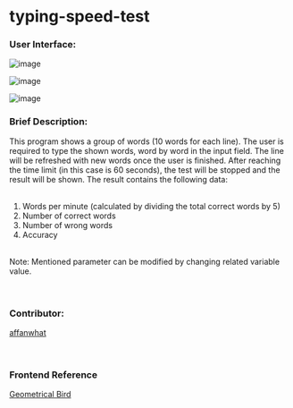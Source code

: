 # typing-speed-test

<h3>User Interface:</h3>

![image](https://user-images.githubusercontent.com/97732966/205474720-2084b8a2-b991-4485-bd47-4baaf5df17c6.png)

![image](https://user-images.githubusercontent.com/97732966/205474732-905a3235-7bf8-4c27-b57e-0aeb4b6bea7e.png)

![image](https://user-images.githubusercontent.com/97732966/205474717-6506a8d0-acbb-4ba6-892c-4031ab27e988.png)

<h3> Brief Description: </h3>
This program shows a group of words (10 words for each line). The user is required to type the shown words, word by word in the input field. The line will be refreshed with new words once the user is finished. After reaching the time limit (in this case is 60 seconds), the test will be stopped and the result will be shown. The result contains the following data:<br><br>

1. Words per minute (calculated by dividing the total correct words by 5)<br>
2. Number of correct words<br>
3. Number of wrong words<br>
4. Accuracy<br><br>

Note: Mentioned parameter can be modified by changing related variable value.<br><br><br>

<h3> Contributor: </h3>
<a href="https://github.com/affanwhat">affanwhat</a><br><br><br>


<h3> Frontend Reference </h3>
<a href="https://codepen.io/ainalem/pen/rGvaaO">Geometrical Bird<a>

